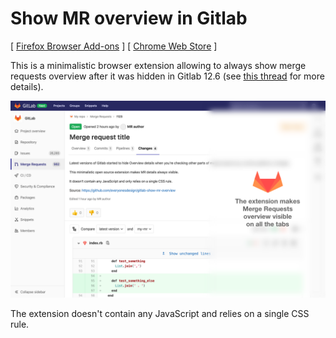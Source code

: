 # Show MR overview in Gitlab

[ [Firefox Browser Add-ons](https://addons.mozilla.org/en-US/firefox/addon/show-mr-overview-in-gitlab/) ]
[ [Chrome Web Store](https://chrome.google.com/webstore/detail/adcohnmhebigjjccdakaainnjbnehchl) ]

This is a minimalistic browser extension allowing to always show merge requests overview after it was hidden in Gitlab 12.6 (see [this thread](https://gitlab.com/gitlab-org/gitlab/issues/36125) for more details).

![Screenshot: the extension makes Merge Requests overview visible on all the tabs](screenshot.png "Screenshot")

The extension doesn't contain any JavaScript and relies on a single CSS rule.
